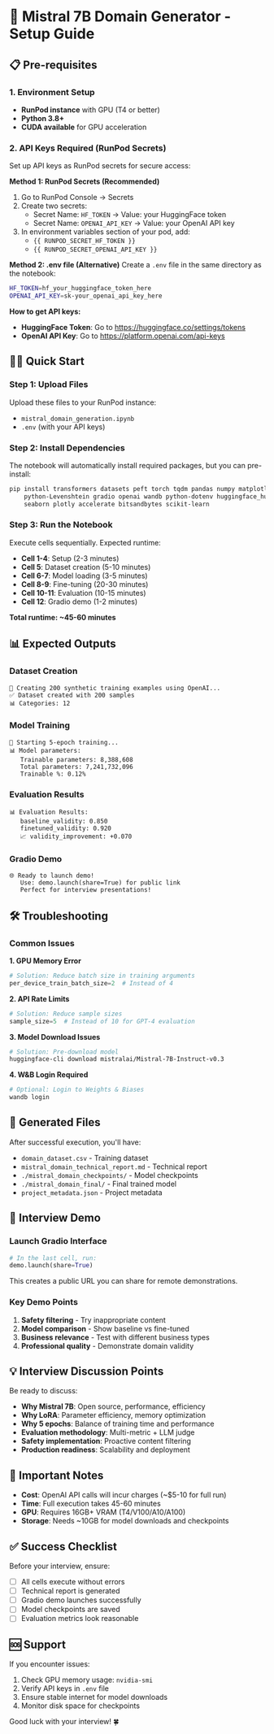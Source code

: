 # 🚀 Mistral 7B Domain Generator - Setup Guide

## 📋 Pre-requisites

### 1. Environment Setup
- **RunPod instance** with GPU (T4 or better)
- **Python 3.8+** 
- **CUDA available** for GPU acceleration

### 2. API Keys Required (RunPod Secrets)
Set up API keys as RunPod secrets for secure access:

**Method 1: RunPod Secrets (Recommended)**
1. Go to RunPod Console → Secrets
2. Create two secrets:
   - Secret Name: `HF_TOKEN` → Value: your HuggingFace token
   - Secret Name: `OPENAI_API_KEY` → Value: your OpenAI API key
3. In environment variables section of your pod, add:
   - `{{ RUNPOD_SECRET_HF_TOKEN }}`
   - `{{ RUNPOD_SECRET_OPENAI_API_KEY }}`

**Method 2: .env file (Alternative)**
Create a `.env` file in the same directory as the notebook:
```bash
HF_TOKEN=hf_your_huggingface_token_here
OPENAI_API_KEY=sk-your_openai_api_key_here
```

**How to get API keys:**
- **HuggingFace Token**: Go to https://huggingface.co/settings/tokens
- **OpenAI API Key**: Go to https://platform.openai.com/api-keys

## 🏃‍♂️ Quick Start

### Step 1: Upload Files
Upload these files to your RunPod instance:
- `mistral_domain_generation.ipynb`
- `.env` (with your API keys)

### Step 2: Install Dependencies
The notebook will automatically install required packages, but you can pre-install:

```bash
pip install transformers datasets peft torch tqdm pandas numpy matplotlib \
    python-Levenshtein gradio openai wandb python-dotenv huggingface_hub \
    seaborn plotly accelerate bitsandbytes scikit-learn
```

### Step 3: Run the Notebook
Execute cells sequentially. Expected runtime:
- **Cell 1-4**: Setup (2-3 minutes)
- **Cell 5**: Dataset creation (5-10 minutes)
- **Cell 6-7**: Model loading (3-5 minutes)  
- **Cell 8-9**: Fine-tuning (20-30 minutes)
- **Cell 10-11**: Evaluation (10-15 minutes)
- **Cell 12**: Gradio demo (1-2 minutes)

**Total runtime: ~45-60 minutes**

## 📊 Expected Outputs

### Dataset Creation
```
🎯 Creating 200 synthetic training examples using OpenAI...
✅ Dataset created with 200 samples
📊 Categories: 12
```

### Model Training
```
🚀 Starting 5-epoch training...
📊 Model parameters:
   Trainable parameters: 8,388,608
   Total parameters: 7,241,732,096
   Trainable %: 0.12%
```

### Evaluation Results
```
📊 Evaluation Results:
   baseline_validity: 0.850
   finetuned_validity: 0.920
   📈 validity_improvement: +0.070
```

### Gradio Demo
```
🌐 Ready to launch demo!
   Use: demo.launch(share=True) for public link
   Perfect for interview presentations!
```

## 🛠️ Troubleshooting

### Common Issues

**1. GPU Memory Error**
```python
# Solution: Reduce batch size in training arguments
per_device_train_batch_size=2  # Instead of 4
```

**2. API Rate Limits**
```python
# Solution: Reduce sample sizes
sample_size=5  # Instead of 10 for GPT-4 evaluation
```

**3. Model Download Issues**
```bash
# Solution: Pre-download model
huggingface-cli download mistralai/Mistral-7B-Instruct-v0.3
```

**4. W&B Login Required**
```bash
# Optional: Login to Weights & Biases
wandb login
```

## 📁 Generated Files

After successful execution, you'll have:
- `domain_dataset.csv` - Training dataset
- `mistral_domain_technical_report.md` - Technical report
- `./mistral_domain_checkpoints/` - Model checkpoints
- `./mistral_domain_final/` - Final trained model
- `project_metadata.json` - Project metadata

## 🎯 Interview Demo

### Launch Gradio Interface
```python
# In the last cell, run:
demo.launch(share=True)
```

This creates a public URL you can share for remote demonstrations.

### Key Demo Points
1. **Safety filtering** - Try inappropriate content
2. **Model comparison** - Show baseline vs fine-tuned
3. **Business relevance** - Test with different business types
4. **Professional quality** - Demonstrate domain validity

## 💡 Interview Discussion Points

Be ready to discuss:
- **Why Mistral 7B**: Open source, performance, efficiency
- **Why LoRA**: Parameter efficiency, memory optimization
- **Why 5 epochs**: Balance of training time and performance
- **Evaluation methodology**: Multi-metric + LLM judge
- **Safety implementation**: Proactive content filtering
- **Production readiness**: Scalability and deployment

## 🚨 Important Notes

- **Cost**: OpenAI API calls will incur charges (~$5-10 for full run)
- **Time**: Full execution takes 45-60 minutes
- **GPU**: Requires 16GB+ VRAM (T4/V100/A10/A100)
- **Storage**: Needs ~10GB for model downloads and checkpoints

## ✅ Success Checklist

Before your interview, ensure:
- [ ] All cells execute without errors
- [ ] Technical report is generated
- [ ] Gradio demo launches successfully
- [ ] Model checkpoints are saved
- [ ] Evaluation metrics look reasonable

## 🆘 Support

If you encounter issues:
1. Check GPU memory usage: `nvidia-smi`
2. Verify API keys in `.env` file
3. Ensure stable internet for model downloads
4. Monitor disk space for checkpoints

Good luck with your interview! 🍀